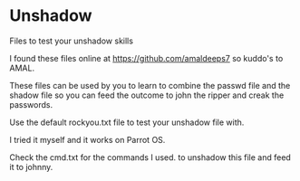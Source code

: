 # Unshadow
Files to test your unshadow skills

I found these files online at https://github.com/amaldeeps7 so kuddo's to AMAL.

These files can be used by you to learn to combine the passwd file and the shadow file so you can feed the outcome to john the ripper and creak the passwords.

Use the default rockyou.txt file to test your unshadow file with.

I tried it myself and it works on Parrot OS.

Check the cmd.txt for the commands I used. to unshadow this file and feed it to johnny.